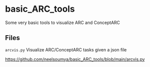# basic_ARC_tools

Some very basic tools to visualize ARC and ConceptARC


## Files

`arcvis.py` Visualize ARC/ConceptARC tasks given a json file

https://github.com/neelsoumya/basic_ARC_tools/blob/main/arcvis.py

